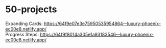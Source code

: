 # 50-projects

Expanding Cards: https://64f9e07e3e75950535954864--luxury-phoenix-ec00e8.netlify.app/
<br>
Progress Steps: https://64f9f8014a305e1a93183546--luxury-phoenix-ec00e8.netlify.app/

